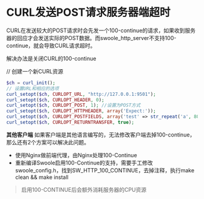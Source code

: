 # CURL发送POST请求服务器端超时
CURL在发送较大的POST请求时会先发一个100-continue的请求，如果收到服务器的回应才会发送实际的POST数据。而swoole_http_server不支持100-continue，就会导致CURL请求超时。

解决办法是关闭CURL的100-continue

// 创建一个新CURL资源
~~~php
$ch = curl_init();
// 设置URL和相应的选项
curl_setopt($ch, CURLOPT_URL, "http://127.0.0.1:9501");
curl_setopt($ch, CURLOPT_HEADER, 0);
curl_setopt($ch, CURLOPT_POST, 1); //设置为POST方式
curl_setopt($ch, CURLOPT_HTTPHEADER, array('Expect:'));
curl_setopt($ch, CURLOPT_POSTFIELDS, array('test' => str_repeat('a', 800000)));//POST数据
curl_setopt($ch, CURLOPT_RETURNTRANSFER, true);
~~~
**其他客户端**
如果客户端是其他语言编写的，无法修改客户端去掉100-continue，那么还有2个方案可以解决此问题。

* 使用Nginx做前端代理，由Nginx处理100-Continue
* 重新编译Swoole启用100-Continue的支持，需要手工修改swoole_config.h，找到SW_HTTP_100_CONTINUE，去掉注释，执行make clean && make install

>启用100-CONTINUE后会额外消耗服务器的CPU资源